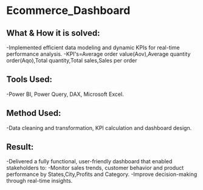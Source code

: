 # Ecommerce_Dashboard
## What & How it is solved:
-Implemented efficient data modeling and dynamic KPIs for real-time performance analysis. -KPI's=Average order value(Aov),Average quantity order(Aqo),Total quantity,Total sales,Sales per order
## Tools Used:
-Power BI, Power Query, DAX, Microsoft Excel.
## Method Used:
-Data cleaning and transformation, KPI calculation and dashboard design.
## Result:
-Delivered a fully functional, user-friendly dashboard that enabled stakeholders to: -Monitor sales trends, customer behavior and product performance by States,City,Profits and Category. -Improve decision-making through real-time insights.

